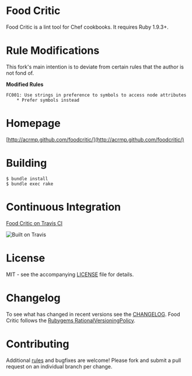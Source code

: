 # Food Critic

Food Critic is a lint tool for Chef cookbooks. It requires Ruby 1.9.3+.

# Rule Modifications 
This fork's main intention is to deviate from certain rules that the author is not fond of.  

**Modified Rules**

    FC001: Use strings in preference to symbols to access node attributes
        * Prefer symbols instead

# Homepage
[http://acrmp.github.com/foodcritic/](http://acrmp.github.com/foodcritic/)

# Building

    $ bundle install
    $ bundle exec rake

# Continuous Integration
[Food Critic on Travis CI](http://travis-ci.org/acrmp/foodcritic)

![Built on Travis](https://secure.travis-ci.org/acrmp/foodcritic.png?branch=master)

# License
MIT - see the accompanying [LICENSE](https://github.com/acrmp/foodcritic/blob/master/LICENSE) file for details.

# Changelog
To see what has changed in recent versions see the [CHANGELOG](https://github.com/acrmp/foodcritic/blob/master/CHANGELOG.md).
Food Critic follows the [Rubygems RationalVersioningPolicy](http://docs.rubygems.org/read/chapter/7).

# Contributing
Additional [rules](http://acrmp.github.com/foodcritic/#writing-a-new-rule) and bugfixes are welcome! Please fork and
submit a pull request on an individual branch per change.

